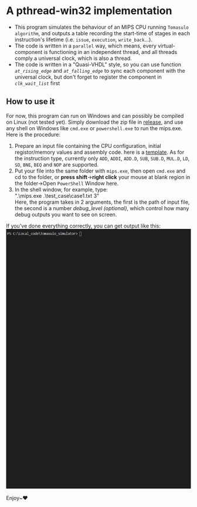 # A pthread-win32 implementation
- This program simulates the behaviour of an MIPS CPU running `Tomasulo algorithm`, and outputs a table recording the start-time of stages in each instruction's lifetime (i.e. `issue`, `execution`, `write_back`...).
- The code is written in a `parallel` way, which means, every virtual-component is functioning in an independent thread, and all threads comply a universal clock, which is also a thread.
- The code is written in a "Quasi-VHDL" style, so you can use function *`at_rising_edge`* and *`at_falling_edge`* to sync each component with the universal clock, but don't forget to register the component in *`clk_wait_list`* first <br>
  
## How to use it
For now, this program can run on Windows and can possibly be compiled on Linux (not tested yet). Simply download the zip file in [release](https://github.com/Ziang95/Tomasulo_simulator/releases), and use any shell on Windows like `cmd.exe` or `powershell.exe` to run the mips.exe. Here is the procedure:<br>
1. Prepare an input file containing the CPU configuration, initial registor/memory values and assembly code. here is a [template](https://github.com/Ziang95/Tomasulo_simulator/blob/master/InputTest.txt). As for the instruction type, currently only `ADD`, `ADDI`, `ADD.D`, `SUB`, `SUB.D`, `MUL.D`, `LD`, `SD`, `BNE`, `BEQ` and `NOP` are supported.<br>
2. Put your file into the same folder with `mips.exe`, then open `cmd.exe` and cd to the folder, or **press shift**->**right click** your mouse at blank region in the folder->Open `PowerShell` Window here.
3. In the shell window, for example, type:<br>".\mips.exe .\test_case\case1.txt 3"<br>Here, the program takes in 2 arguments, the first is the path of input file, the second is a number *debug_level (optional)*, which control how many debug outputs you want to see on screen.<br>

If you've done everything correctly, you can get output like this:<br>
![example](example.gif)

Enjoy~❤️